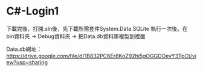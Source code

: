 # C#-Login1


下載完後，打開.sln後，先下載所需套件System.Data.SQLite
執行一次後。在 bin資料夾 -> Debug資料夾 -> 把Data.db資料庫複製到裡面


Data.db網址：https://drive.google.com/file/d/1B832PC6Er8KoZ92hi5gOGGDOevY3TpCt/view?usp=sharing
